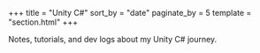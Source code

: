 +++
title = "Unity C#"
sort_by = "date"
paginate_by = 5
template = "section.html"
+++

Notes, tutorials, and dev logs about my Unity C# journey.